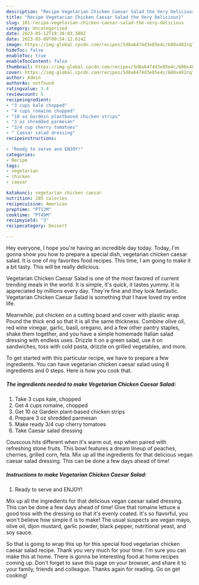 ```yaml
---
description: "Recipe Vegetarian Chicken Caesar Salad the Very Delicious}"
title: "Recipe Vegetarian Chicken Caesar Salad the Very Delicious}"
slug: 101-recipe-vegetarian-chicken-caesar-salad-the-very-delicious
category: Uncategorized
date: 2023-05-12T19:38:03.508Z
date: 2023-05-09T00:54:12.614Z
image: https://img-global.cpcdn.com/recipes/5d8a6474d3e85e4c/680x482cq70/vegetarian-chicken-caesar-salad-recipe-main-photo.jpg
hideToc: false
enableToc: true
enableTocContent: false
thumbnail: https://img-global.cpcdn.com/recipes/5d8a6474d3e85e4c/680x482cq70/vegetarian-chicken-caesar-salad-recipe-main-photo.jpg
cover: https://img-global.cpcdn.com/recipes/5d8a6474d3e85e4c/680x482cq70/vegetarian-chicken-caesar-salad-recipe-main-photo.jpg
author: Admin
authorAv: notfound
ratingvalue: 3.4
reviewcount: 5
recipeingredient:
- "3 cups kale chopped"
- "4 cups romaine chopped"
- "10 oz Gardein plantbased chicken strips"
- "3 oz shredded parmesan"
- "3/4 cup cherry tomatoes"
- " Caesar salad dressing"
recipeinstructions:

- "Ready to serve and ENJOY!"
categories:
- Recipe
tags:
- vegetarian
- chicken
- caesar

katakunci: vegetarian chicken caesar 
nutrition: 285 calories
recipecuisine: American
preptime: "PT12M"
cooktime: "PT49M"
recipeyield: "3"
recipecategory: Dessert

---
```



Hey everyone, I hope you're having an incredible day today. Today, I'm gonna show you how to prepare a special dish, vegetarian chicken caesar salad. It is one of my favorites food recipes. This time, I am going to make it a bit tasty. This will be really delicious.

Vegetarian Chicken Caesar Salad is one of the most favored of current trending meals in the world. It is simple, it's quick, it tastes yummy. It is appreciated by millions every day. They're fine and they look fantastic. Vegetarian Chicken Caesar Salad is something that I have loved my entire life.

Meanwhile, put chicken on a cutting board and cover with plastic wrap. Pound the thick end so that it is all the same thickness. Combine olive oil, red wine vinegar, garlic, basil, oregano, and a few other pantry staples, shake them together, and you have a simple homemade Italian salad dressing with endless uses. Drizzle it on a green salad, use it on sandwiches, toss with cold pasta, drizzle on grilled vegetables, and more.


To get started with this particular recipe, we have to prepare a few ingredients. You can have vegetarian chicken caesar salad using 6 ingredients and 0 steps. Here is how you cook that.

<!--inarticleads1-->

##### The ingredients needed to make Vegetarian Chicken Caesar Salad:

1. Take 3 cups kale, chopped
1. Get 4 cups romaine, chopped
1. Get 10 oz Gardein plant-based chicken strips
1. Prepare 3 oz shredded parmesan
1. Make ready 3/4 cup cherry tomatoes
1. Take  Caesar salad dressing


Couscous hits different when it&#39;s warm out, esp when paired with refreshing stone fruits. This bowl features a dream lineup of peaches, cherries, grilled corn, feta. Mix up all the ingredients for that delicious vegan caesar salad dressing. This can be done a few days ahead of time! 

<!--inarticleads2-->

##### Instructions to make Vegetarian Chicken Caesar Salad:


1. Ready to serve and ENJOY!

Mix up all the ingredients for that delicious vegan caesar salad dressing. This can be done a few days ahead of time! Give that romaine lettuce a good toss with the dressing so that it&#39;s evenly coated. It&#39;s so flavorful, you won&#39;t believe how simple it is to make! The usual suspects are vegan mayo, olive oil, dijon mustard, garlic powder, black pepper, nutritional yeast, and soy sauce. 

So that is going to wrap this up for this special food vegetarian chicken caesar salad recipe. Thank you very much for your time. I'm sure you can make this at home. There is gonna be interesting food at home recipes coming up. Don't forget to save this page on your browser, and share it to your family, friends and colleague. Thanks again for reading. Go on get cooking!
